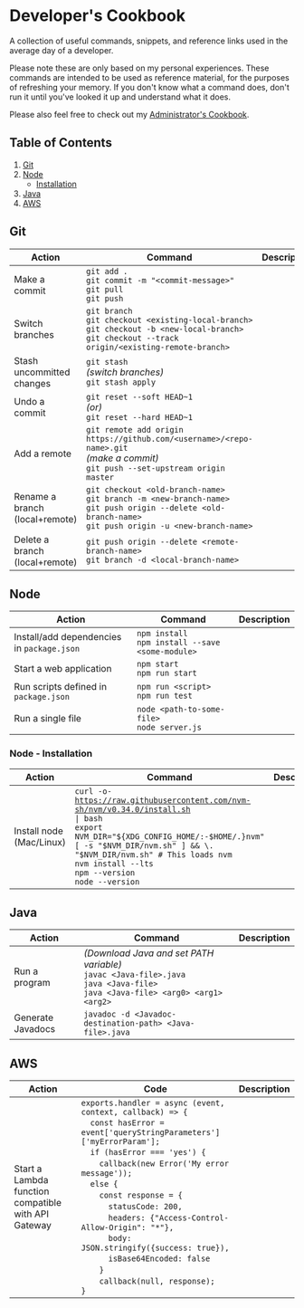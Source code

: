 # Developer's Cookbook
A collection of useful commands, snippets, and reference links used in the average day of a developer. 

Please note these are only based on my personal experiences. 
These commands are intended to be used as reference material, for the purposes of refreshing your memory. If you don't know what a command does, don't run it until you've looked it up and understand what it does.

Please also feel free to check out my [Administrator's Cookbook](https://github.com/liaocanada/Administrators-Cookbook).

## Table of Contents
1. [Git](#git)
2. [Node](#node)
    * [Installation](#node---installation)
3. [Java](#java)
4. [AWS](#AWS)

## Git
| Action                         | Command                                                                                                                                                               | Description |
|--------------------------------|-----------------------------------------------------------------------------------------------------------------------------------------------------------------------|-------------|
| Make a commit                  | `git add .`<br/> `git commit -m "<commit-message>"`<br/> `git pull`<br/> `git push`                                                                                   |             |
| Switch branches                | `git branch`<br/> `git checkout <existing-local-branch>`<br/> `git checkout -b <new-local-branch>`<br/> `git checkout --track origin/<existing-remote-branch>`        |             |
| Stash uncommitted changes      | `git stash`<br/> <i>(switch branches)</i><br/> `git stash apply`                                                                                                      |             |
| Undo a commit                  | `git reset --soft HEAD~1`<br/> <i>(or)</i><br/> `git reset --hard HEAD~1`                                                                                             |             |
| Add a remote                   | `git remote add origin https://github.com/<username>/<repo-name>.git`<br/> <i>(make a commit)</i><br/> `git push --set-upstream origin master`                        |             |
| Rename a branch (local+remote) | `git checkout <old-branch-name>`<br/> `git branch -m <new-branch-name>`<br/> `git push origin --delete <old-branch-name>`<br/> `git push origin -u <new-branch-name>` |             |
| Delete a branch (local+remote) | `git push origin --delete <remote-branch-name>`<br/> `git branch -d <local-branch-name>`                                                                              |             |


## Node
| Action                                     | Command                                               | Description |
|--------------------------------------------|-------------------------------------------------------|-------------|
| Install/add dependencies in `package.json` | `npm install`<br/> `npm install --save <some-module>` |             |
| Start a web application                    | `npm start`<br/> `npm run start`                      |             |
| Run scripts defined in `package.json`      | `npm run <script>`<br/> `npm run test`                |             |
| Run a single file                          | `node <path-to-some-file>`<br/> `node server.js`      |             |
  
### Node - Installation
| Action                   | Command                                                                                                                                                                                                                                                                                         | Description |
|--------------------------|-------------------------------------------------------------------------------------------------------------------------------------------------------------------------------------------------------------------------------------------------------------------------------------------------|-------------|
| Install node (Mac/Linux) | <code>curl -o- https://raw.githubusercontent.com/nvm-sh/nvm/v0.34.0/install.sh &#124; bash</code><br/> `export NVM_DIR="${XDG_CONFIG_HOME/:-$HOME/.}nvm" [ -s "$NVM_DIR/nvm.sh" ] && \. "$NVM_DIR/nvm.sh" # This loads nvm`<br/> `nvm install --lts`<br/> `npm --version`<br/> `node --version` |             |


## Java
| Action            | Command                                                                                                                                        | Description |
|-------------------|------------------------------------------------------------------------------------------------------------------------------------------------|-------------|
| Run a program     | <i>(Download Java and set PATH variable)</i><br/>`javac <Java-file>.java`<br/> `java <Java-file>`<br/> `java <Java-file> <arg0> <arg1> <arg2>` |             |
| Generate Javadocs | `javadoc -d <Javadoc-destination-path> <Java-file>.java`                                                                                       |             |

## AWS
| Action                                              | Code                                                                                                                                                                                                                                                                                                                                                                                                                                                                                                                                                                                                              | Description |
|-----------------------------------------------------|-------------------------------------------------------------------------------------------------------------------------------------------------------------------------------------------------------------------------------------------------------------------------------------------------------------------------------------------------------------------------------------------------------------------------------------------------------------------------------------------------------------------------------------------------------------------------------------------------------------------|-------------|
| Start a Lambda function compatible with API Gateway | `exports.handler = async (event, context, callback) => {`<br/> &emsp;`const hasError = event['queryStringParameters']['myErrorParam'];`<br/> &emsp;`if (hasError === 'yes') {`<br/> &emsp;&emsp;`callback(new Error('My error message'));`<br/> &emsp;`else {`<br/> &emsp;&emsp;`const response = {`<br/> &emsp;&emsp;&emsp;`statusCode: 200,`<br/> &emsp;&emsp;&emsp;`headers: {"Access-Control-Allow-Origin": "*"},`<br/> &emsp;&emsp;&emsp;`body: JSON.stringify({success: true}),`<br/> &emsp;&emsp;&emsp;`isBase64Encoded: false`<br/> &emsp;&emsp;`}`<br/> &emsp;&emsp;`callback(null, response);`<br/> `}` |             |
